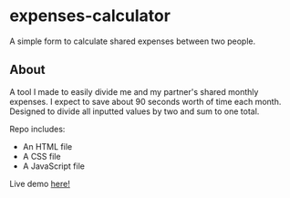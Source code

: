 # expenses-calculator
A simple form to calculate shared expenses between two people.

## About
A tool I made to easily divide me and my partner's shared monthly expenses. I expect to save about 90 seconds worth of time each month. 
Designed to divide all inputted values by two and sum to one total. 

Repo includes:
- An HTML file
- A CSS file
- A JavaScript file

Live demo [here!](https://kylelangille.github.io/expenses-calculator/)

